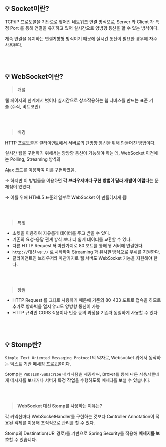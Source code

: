 ## 💡 Socket이란?

TCP/IP 프로토콜을 기반으로 맺어진 네트워크 연결 방식으로,
Server 와 Client 가 특정 Port 를 통해 연결을 유지하고 있어 실시간으로 양방향 통신을 할 수 있는 방식이다.

계속 연결을 유지하는 연결지향형 방식이기 때문에 실시간 통신이 필요한 경우에 자주 사용된다.

<br/>

<br/>

## 💡 WebSocket이란?

> **개념**
> 

웹 페이지의 한계에서 벗어나 실시간으로 상호작용하는 웹 서비스를 만드는 표준 기술 (주식, 비트코인)

<br/>

<br/>

> **배경**
> 

HTTP 프로토콜은 클라이언트에서 서버로의 단방향 통신을 위해 만들어진 방법이다.

실시간 웹을 구현하기 위해서는 양방향 통신이 가능해야 하는 데, WebSocket 이전에는 Polling, Streaming 방식의

Ajax 코드를 이용하여 이를 구현하였음.

→ 하지만 이 방법들을 이용하면 **각 브라우저마다 구현 방법이 달라 개발이 어렵다**는 문제점이 있었다.

→ 이를 위해 HTML5 표준의 일부로 WebSocket 이 만들어지게 됨!

<br/>

<br/>

> **특징**
> 
- 소켓을 이용하여 자유롭게 데이터를 주고 받을 수 있다.
- 기존의 요청-응답 관계 방식 보다 더 쉽게 데이터를 교환할 수 있다.
- 다른 HTTP Request 와 마찬가지로 80 포트를 통해 웹 서버에 연결한다.
- `http://`대신 `ws://` 로 시작하며 Streaming 과 유사한 방식으로 푸쉬를 지원한다.
- 클라이언트인 브라우저와 마찬가지로 웹 서버도 WebSocket 기능을 지원해야 한다.

<br/>

<br/>

> **장점**
> 
- HTTP Request 를 그대로 사용하기 때문에 기존의 80, 433 포트로 접속을 하므로 추가로 방화벽을 열지 않고도 양방향 통신이 가능
- HTTP 규격인 CORS 적용이나 인증 등의 과정을 기존과 동일하게 사용할 수 있다

<br/>

<br/>

## 💡 Stomp란?

`Simple Text Oriented Messaging Protocol`의 약자로, Websocket 위에서 동작하는 텍스트 기반 메세징 프로토콜이다.

Stomp는 `Publish-Subscribe` 매커니즘을 제공하여, Broker를 통해 다른 사용자들에게 메시지를 보내거나 서버가 특정 작업을 수행하도록 메세지를 보낼 수 있습니다.

<br/>

<br/>

> **WebSocket 대신 Stomp를 사용하는 이유는?**
> 

각 커넥션마다 WebSocketHandler를 구현하는 것보다 Controller Annotation이 적용된 객체를 이용해 조직적으로 관리를 할 수 있다. 

Stomp의 Destination(URI 경로)를 기반으로 Spring Security를 적용해 **메세지를 보호**할 수 있습니다.